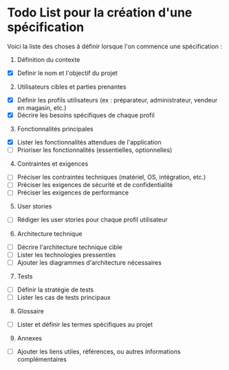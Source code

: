 # Todo List pour la création d'une spécification

Voici la liste des choses à définir lorsque l'on commence une spécification :

1. Définition du contexte

- [x] Definir le nom et l'objectif du projet
 

2. Utilisateurs cibles et parties prenantes
 - [x] Définir les profils utilisateurs (ex : préparateur, administrateur, vendeur en magasin, etc.)
 - [x] Décrire les besoins spécifiques de chaque profil

3. Fonctionnalités principales
 - [x] Lister les fonctionnalités attendues de l'application
 - [ ] Prioriser les fonctionnalités (essentielles, optionnelles)

4. Contraintes et exigences
 - [ ] Préciser les contraintes techniques (matériel, OS, intégration, etc.)
 - [ ] Préciser les exigences de sécurité et de confidentialité
 - [ ] Préciser les exigences de performance

5. User stories
 - [ ] Rédiger les user stories pour chaque profil utilisateur

6. Architecture technique
 - [ ] Décrire l'architecture technique cible
 - [ ] Lister les technologies pressenties
 - [ ] Ajouter les diagrammes d'architecture nécessaires

7. Tests
 - [ ] Définir la stratégie de tests
 - [ ] Lister les cas de tests principaux

8. Glossaire
 - [ ] Lister et définir les termes spécifiques au projet

9. Annexes
 - [ ] Ajouter les liens utiles, références, ou autres informations complémentaires


